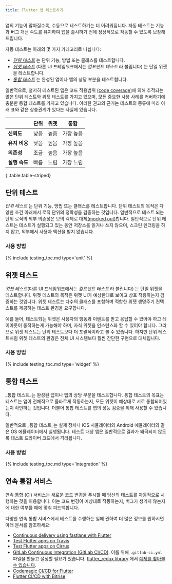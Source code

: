 ```yaml
---
title: Flutter 앱 테스트하기
---
```


앱의 기능이 많아질수록, 수동으로 테스트하기는 더 어려워집니다.
자동 테스트는 기능과 버그 개선 속도를 유지하여 앱을 출시하기 전에 
정상적으로 작동할 수 있도록 보장해드립니다.

자동 테스트는 아래의 몇 가지 카테고리로 나뉩니다:

- [_단위 테스트_](#unit-tests) 는 단위 기능, 방법 또는 클래스를 테스트합니다.
- [_위젯 테스트_](#widget-tests) (다른 UI 프레임워크에서는 _컴포넌트 테스트_ 라 불립니다) 는 단일 위젯을 테스트합니다.
- [_통합 테스트_](#integration-tests) 는 완성된 앱이나 앱의 상당 부분을 테스트합니다.
  
일반적으로, 철저히 테스트된 앱은 코드 적용범위
[(code coverage)](https://en.wikipedia.org/wiki/Code_coverage)에 의해 
추적되는 많은 단위 테스트와 위젯 테스트를 가지고 있으며, 
모든 중요한 사용 사례를 커버하기에 충분한 통합 테스트를 가지고 있습니다. 
이러한 권고의 근거는 테스트의 종류에 따라 아래 표와 같은 상충관계가 있다는 사실에 있습니다.

|                      | 단위   | 위젯 | 통합      |
|----------------------|-------|-----|----------|
| **신뢰도**             | 낮음   | 높음 | 가장 높음  |
| **유지 비용**           | 낮음   | 높음 | 가장 높음  |
| **의존성**             | 조금   | 높음 | 가장 높음  |
| **실행 속도**           | 빠름   | 느림 | 가장 느림  |
{:.table.table-striped}


## 단위 테스트

_단위 테스트_ 는 단위 기능, 방법 또는 클래스를 테스트합니다. 단위 테스트의 목적은 다양한 조건 아래에서 로직 단위의 정확성을 검증하는 것입니다.
일반적으로 테스트 되는 단위 로직의 외부 의존성은 모의 객체로 대체[(mocked out)](/cookbook/testing/mocking)합니다.
일반적으로 단위 테스트는 테스트가 실행되고 있는 동안 저장소를 읽거나 쓰지 않으며, 스크린 렌더링을 하지 않고, 외부에서 사용자 액션을 받지 않습니다.

### 사용 방법

{% include testing_toc.md type='unit' %} 

## 위젯 테스트

_위젯 테스트_(다른 UI 프레임워크에서는 _컴포넌트 테스트_ 라 불립니다) 는 단일 위젯을 테스트합니다. 위젯 테스트의 목적은 위젯 UI가 예상한대로 보이고 상호 작용하는지 검증하는 것입니다.
위젯 테스트는 다수의 클래스를 포함하며 적합한 위젯 생명주기 컨텍스트를 제공하는 테스트 환경을 요구합니다.

예를 들어, 테스트되는 위젯은 사용자의 행동과 이벤트를 받고 응답할 수 있어야 하고 레이아웃이 동작하는게 가능해야 하며, 자식 위젯을 인스턴스화 할 수 있어야 합니다.
그러므로 위젯 테스트는 단위 테스트보다 더 포괄적이라고 볼 수 있습니다.
하지만 단위 테스트처럼 위젯 테스트의 환경은 전체 UI 시스템보다 훨씬 간단한 구현으로 대체됩니다.

### 사용 방법

{% include testing_toc.md type='widget' %} 

## 통합 테스트

_통합 테스트_는 완성된 앱이나 앱의 상당 부분을 테스트합니다. 통합 테스트의 목표는 테스트는 앱이 전체적으로 올바르게 작동하는지, 모든 위젯이 예상대로 서로 통합되어있는지 확인하는 것입니다.
더불어 통합 테스트를 앱의 성능 검증을 위해 사용할 수 있습니다.

일반적으로 _통합 테스트_는 실제 장치나 
iOS 시뮬레이터와 Android 에뮬레이터와 같은 OS 에뮬레이터에서 실행됩니다.
테스트 대상 앱은 일반적으로 결과가 왜곡되지 않도록 테스트 드라이버 코드에서 격리됩니다.

### 사용 방법

{% include testing_toc.md type='integration' %}
  
## 연속 통합 서비스

연속 통합 (CI) 서비스는 새로운 코드 변경을 푸시할 때 당신의 테스트를 자동적으로 시행하는 것을 허용합니다.
이는 코드 변경이 예상대로 작동하는지, 버그가 생기지 않는지에 대한 여부를 때에 맞춰 피드백합니다.

다양한 연속 통합 서비스에서 테스트를 수행하는 일에 관하여 
더 많은 정보를 원하시면 아래 문서를 참조하세요:

* [Continuous delivery using fastlane with
  Flutter](/docs/deployment/cd#fastlane)
* [Test Flutter apps on
  Travis]({{site.flutter-medium}}/test-flutter-apps-on-travis-3fd5142ecd8c)
* [Test Flutter apps on Cirrus](https://cirrus-ci.org/examples/#flutter)
* [GitLab Continuous Integration
  (GitLab CI/CD)](https://docs.gitlab.com/ee/ci/README.html#doc-nav).
  이를 위해 `.gitlab-ci.yml` 파일을 만들고 설정할 필요가 있습니다.
  [flutter_redux library]({{site.github}}/brianegan/flutter_redux) 에서 
  [예제를 찾아볼 수 있습니다](https://raw.githubusercontent.com/brianegan/flutter_redux/master/.gitlab-ci.yml).
* [Codemagic CI/CD for Flutter](https://blog.codemagic.io/getting-started-with-codemagic/)
* [Flutter CI/CD with Bitrise](https://devcenter.bitrise.io/getting-started/getting-started-with-flutter-apps/)
